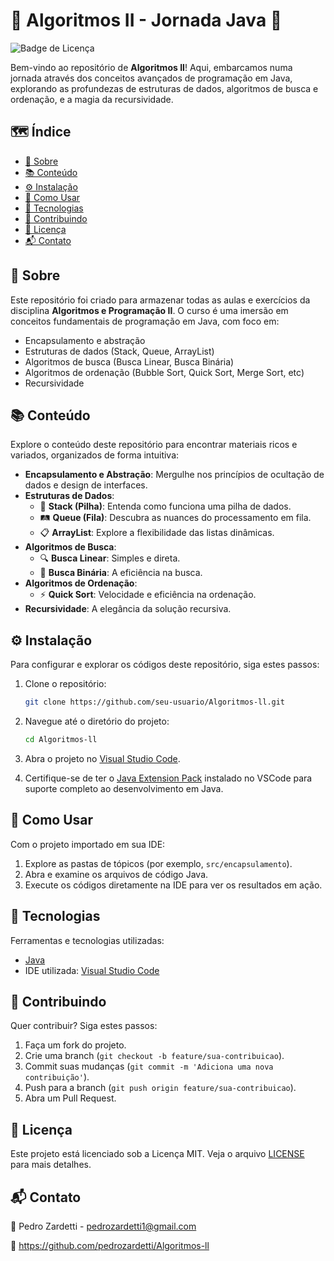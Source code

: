 # 🌟 Algoritmos II - Jornada Java 🌟

![Badge de Licença](https://img.shields.io/badge/licença-MIT-blue.svg)

Bem-vindo ao repositório de **Algoritmos II**! Aqui, embarcamos numa jornada através dos conceitos avançados de programação em Java, explorando as profundezas de estruturas de dados, algoritmos de busca e ordenação, e a magia da recursividade.

## 🗺️ Índice

- [📖 Sobre](#-sobre)
- [📚 Conteúdo](#-conteúdo)
- [⚙️ Instalação](#️-instalação)
- [🚦 Como Usar](#-como-usar)
- [🔧 Tecnologias](#-tecnologias)
- [🤝 Contribuindo](#-contribuindo)
- [📜 Licença](#-licença)
- [📬 Contato](#-contato)

## 📖 Sobre

Este repositório foi criado para armazenar todas as aulas e exercícios da disciplina **Algoritmos e Programação II**. O curso é uma imersão em conceitos fundamentais de programação em Java, com foco em:

- Encapsulamento e abstração
- Estruturas de dados (Stack, Queue, ArrayList)
- Algoritmos de busca (Busca Linear, Busca Binária)
- Algoritmos de ordenação (Bubble Sort, Quick Sort, Merge Sort, etc)
- Recursividade

## 📚 Conteúdo

Explore o conteúdo deste repositório para encontrar materiais ricos e variados, organizados de forma intuitiva:

- **Encapsulamento e Abstração**: Mergulhe nos princípios de ocultação de dados e design de interfaces.
- **Estruturas de Dados**:
  - 🥞 **Stack (Pilha)**: Entenda como funciona uma pilha de dados.
  - 🛤️ **Queue (Fila)**: Descubra as nuances do processamento em fila.
  - 📋 **ArrayList**: Explore a flexibilidade das listas dinâmicas.
- **Algoritmos de Busca**:
  - 🔍 **Busca Linear**: Simples e direta.
  - 🔎 **Busca Binária**: A eficiência na busca.
- **Algoritmos de Ordenação**:
  - ⚡ **Quick Sort**: Velocidade e eficiência na ordenação.
- **Recursividade**: A elegância da solução recursiva.

## ⚙️ Instalação

Para configurar e explorar os códigos deste repositório, siga estes passos:

1. Clone o repositório:
    ```bash
    git clone https://github.com/seu-usuario/Algoritmos-ll.git
    ```

2. Navegue até o diretório do projeto:
    ```bash
    cd Algoritmos-ll
    ```

3. Abra o projeto no [Visual Studio Code](https://code.visualstudio.com/).

4. Certifique-se de ter o [Java Extension Pack](https://marketplace.visualstudio.com/items?itemName=vscjava.vscode-java-pack) instalado no VSCode para suporte completo ao desenvolvimento em Java.

## 🚦 Como Usar

Com o projeto importado em sua IDE:

1. Explore as pastas de tópicos (por exemplo, `src/encapsulamento`).
2. Abra e examine os arquivos de código Java.
3. Execute os códigos diretamente na IDE para ver os resultados em ação.

## 🔧 Tecnologias

Ferramentas e tecnologias utilizadas:

- [Java](https://www.oracle.com/java/)
- IDE utilizada: [Visual Studio Code](https://code.visualstudio.com/)

## 🤝 Contribuindo

Quer contribuir? Siga estes passos:

1. Faça um fork do projeto.
2. Crie uma branch (`git checkout -b feature/sua-contribuicao`).
3. Commit suas mudanças (`git commit -m 'Adiciona uma nova contribuição'`).
4. Push para a branch (`git push origin feature/sua-contribuicao`).
5. Abra um Pull Request.

## 📜 Licença

Este projeto está licenciado sob a Licença MIT. Veja o arquivo [LICENSE](LICENSE) para mais detalhes.

## 📬 Contato

📧 Pedro Zardetti - pedrozardetti1@gmail.com

🔗 https://github.com/pedrozardetti/Algoritmos-ll

